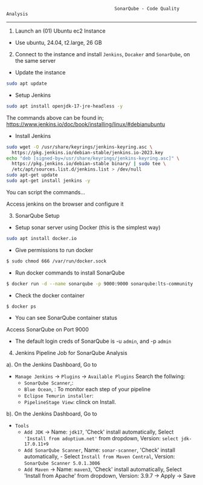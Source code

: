 											SonarQube - Code Quality Analysis
--------------------------------------------------------------------------------------------------------------------------------------------------------------------------

1. Launch an (01) Ubuntu ec2 Instance
 - Use ubuntu, 24.04, t2.large, 26 GB

2. Connect to the instance and install `Jenkins`, `Docaker` and `SonarQube`, on the same server

 - Update the instance 

```bash
sudo apt update
```

 - Setup Jenkins
```bash
sudo apt install openjdk-17-jre-headless -y
```
The commands above can be found in; https://www.jenkins.io/doc/book/installing/linux/#debianubuntu

 - Install Jenkins
```bash
sudo wget -O /usr/share/keyrings/jenkins-keyring.asc \
  https://pkg.jenkins.io/debian-stable/jenkins.io-2023.key
echo "deb [signed-by=/usr/share/keyrings/jenkins-keyring.asc]" \
  https://pkg.jenkins.io/debian-stable binary/ | sudo tee \
  /etc/apt/sources.list.d/jenkins.list > /dev/null
sudo apt-get update
sudo apt-get install jenkins -y
```
You can script the commands... 

Access jenkins on the browser and configure it

 
3. SonarQube Setup

 - Setup sonar server using Docker (this is the simplest way)
```bash
sudo apt install docker.io
```

 - Give permissions to run docker
```bash
$ sudo chmod 666 /var/run/docker.sock
```
 -  Run docker commands to install SonarQube
```bash
$ docker run -d --name sonarqube -p 9000:9000 sonarqube:lts-community
```
- Check the docker container
```bash
$ docker ps
```
 - You can see SonarQube container status

Access SonarQube on Port 9000
 - The default login creds of SonarQube is -u `admin`, and -p `admin`


4. Jenkins Pipeline Job for SonarQube Analysis

a). On the Jenkins Dashboard, Go to
  - `Manage Jenkins` →  `Plugins` →  `Available Plugins`
      Search the follwing:
      - `SonarQube Scanner`,: 
      - `Blue Ocean`, : To monitor each step of your pipeline
      - `Eclipse Temurin installer`: 
      - `PipelineStage View`:
    clinck on Install.

b). On the Jenkins Dashboard, Go to
  - `Tools` 
     - `Add JDK` →  Name: `jdk17`, 'Check' install automatically, Select `'Install from adoptium.net'` from dropdown, Version: `select jdk-17.0.11+9`
     - `Add SonarQube Scanner`, Name: `sonar-scanner`, 'Check' install automatically, - Select `Install from Maven Central`, Version: `SonarQube Scanner 5.0.1.3006`
     - `Add Maven` →  Name:  `maven3`,  'Check' install automatically, Select 'Install from Apache' from dropdown, Version: 3.9.7 →  Apply →  Save

